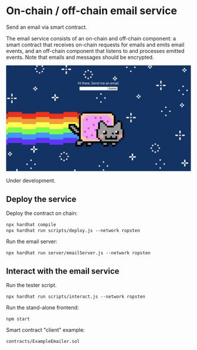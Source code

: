 # On-chain / off-chain email service

Send an email via smart contract.

The email service consists of an on-chain and off-chain component:
a smart contract that receives on-chain requests for emails and emits email events, and an off-chain
component that listens to and processes emitted events.
Note that emails and messages should be encrypted.

![screenshot](https://github.com/asta-li/email-eth/blob/main/screenshot.png?raw=true)

Under development.

## Deploy the service

Deploy the contract on chain:

```
npx hardhat compile
npx hardhat run scripts/deploy.js --network ropsten
```

Run the email server:

```
npx hardhat run server/emailServer.js --network ropsten
```

## Interact with the email service

Run the tester script.

```
npx hardhat run scripts/interact.js --network ropsten
```

Run the stand-alone frontend:

```
npm start
```

Smart contract "client" example:

```
contracts/ExampleEmailer.sol
```
